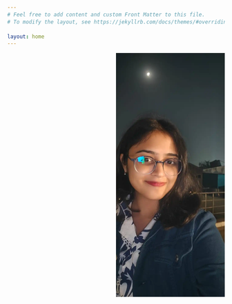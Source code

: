 ```yaml
---
# Feel free to add content and custom Front Matter to this file.
# To modify the layout, see https://jekyllrb.com/docs/themes/#overriding-theme-defaults

layout: home
---
```

<img src = "images/profile.webp" style="width: 50%; height: 40%; float: right;">